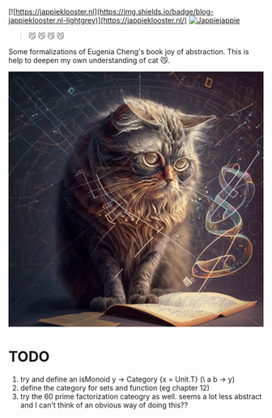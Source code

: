 [![https://jappieklooster.nl](https://img.shields.io/badge/blog-jappieklooster.nl-lightgrey)](https://jappieklooster.nl/)
[![Jappiejappie](https://img.shields.io/badge/discord-jappiejappie-black?logo=discord)](https://discord.gg/Hp4agqy)

> 😼 😼 😼 😼 

Some formalizations of Eugenia Cheng's book joy of abstraction.
This is help to deepen my own understanding of cat 😼.

![cat](./cat.png)


# TODO

1. try and define an isMonoid y -> Category {x = Unit.T} (\ a b -> y)
2. define the category for sets and function (eg chapter 12)
3. try the 60 prime factorization cateogry as well.
   seems a lot less abstract and I can't think of an obvious way of doing this??
